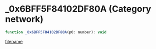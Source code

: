 # _0x6BFF5F84102DF80A (Category network)

```js
function _0x6BFF5F84102DF80A(p0: number): void
```

[filename](_0x6BFF5F84102DF80A_m.md ':include')